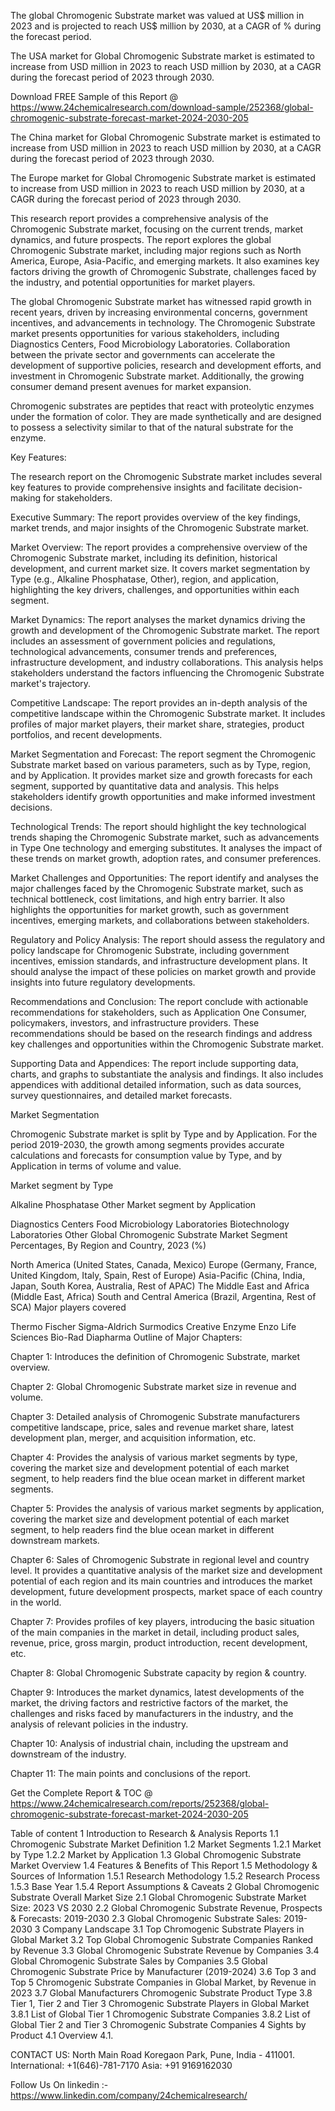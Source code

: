 The global Chromogenic Substrate market was valued at US$ million in 2023 and is projected to reach US$ million by 2030, at a CAGR of % during the forecast period.

The USA market for Global Chromogenic Substrate market is estimated to increase from USD million in 2023 to reach USD million by 2030, at a CAGR during the forecast period of 2023 through 2030.

Download FREE Sample of this Report @ https://www.24chemicalresearch.com/download-sample/252368/global-chromogenic-substrate-forecast-market-2024-2030-205

The China market for Global Chromogenic Substrate market is estimated to increase from USD million in 2023 to reach USD million by 2030, at a CAGR during the forecast period of 2023 through 2030.

The Europe market for Global Chromogenic Substrate market is estimated to increase from USD million in 2023 to reach USD million by 2030, at a CAGR during the forecast period of 2023 through 2030.

This research report provides a comprehensive analysis of the Chromogenic Substrate market, focusing on the current trends, market dynamics, and future prospects. The report explores the global Chromogenic Substrate market, including major regions such as North America, Europe, Asia-Pacific, and emerging markets. It also examines key factors driving the growth of Chromogenic Substrate, challenges faced by the industry, and potential opportunities for market players.

The global Chromogenic Substrate market has witnessed rapid growth in recent years, driven by increasing environmental concerns, government incentives, and advancements in technology. The Chromogenic Substrate market presents opportunities for various stakeholders, including Diagnostics Centers, Food Microbiology Laboratories. Collaboration between the private sector and governments can accelerate the development of supportive policies, research and development efforts, and investment in Chromogenic Substrate market. Additionally, the growing consumer demand present avenues for market expansion.

Chromogenic substrates are peptides that react with proteolytic enzymes under the formation of color. They are made synthetically and are designed to possess a selectivity similar to that of the natural substrate for the enzyme.

Key Features:

The research report on the Chromogenic Substrate market includes several key features to provide comprehensive insights and facilitate decision-making for stakeholders.

Executive Summary: The report provides overview of the key findings, market trends, and major insights of the Chromogenic Substrate market.

Market Overview: The report provides a comprehensive overview of the Chromogenic Substrate market, including its definition, historical development, and current market size. It covers market segmentation by Type (e.g., Alkaline Phosphatase, Other), region, and application, highlighting the key drivers, challenges, and opportunities within each segment.

Market Dynamics: The report analyses the market dynamics driving the growth and development of the Chromogenic Substrate market. The report includes an assessment of government policies and regulations, technological advancements, consumer trends and preferences, infrastructure development, and industry collaborations. This analysis helps stakeholders understand the factors influencing the Chromogenic Substrate market's trajectory.

Competitive Landscape: The report provides an in-depth analysis of the competitive landscape within the Chromogenic Substrate market. It includes profiles of major market players, their market share, strategies, product portfolios, and recent developments.

Market Segmentation and Forecast: The report segment the Chromogenic Substrate market based on various parameters, such as by Type, region, and by Application. It provides market size and growth forecasts for each segment, supported by quantitative data and analysis. This helps stakeholders identify growth opportunities and make informed investment decisions.

Technological Trends: The report should highlight the key technological trends shaping the Chromogenic Substrate market, such as advancements in Type One technology and emerging substitutes. It analyses the impact of these trends on market growth, adoption rates, and consumer preferences.

Market Challenges and Opportunities: The report identify and analyses the major challenges faced by the Chromogenic Substrate market, such as technical bottleneck, cost limitations, and high entry barrier. It also highlights the opportunities for market growth, such as government incentives, emerging markets, and collaborations between stakeholders.

Regulatory and Policy Analysis: The report should assess the regulatory and policy landscape for Chromogenic Substrate, including government incentives, emission standards, and infrastructure development plans. It should analyse the impact of these policies on market growth and provide insights into future regulatory developments.

Recommendations and Conclusion: The report conclude with actionable recommendations for stakeholders, such as Application One Consumer, policymakers, investors, and infrastructure providers. These recommendations should be based on the research findings and address key challenges and opportunities within the Chromogenic Substrate market.

Supporting Data and Appendices: The report include supporting data, charts, and graphs to substantiate the analysis and findings. It also includes appendices with additional detailed information, such as data sources, survey questionnaires, and detailed market forecasts.

Market Segmentation

Chromogenic Substrate market is split by Type and by Application. For the period 2019-2030, the growth among segments provides accurate calculations and forecasts for consumption value by Type, and by Application in terms of volume and value.

Market segment by Type

Alkaline Phosphatase
Other
Market segment by Application

Diagnostics Centers
Food Microbiology Laboratories
Biotechnology Laboratories
Other
Global Chromogenic Substrate Market Segment Percentages, By Region and Country, 2023 (%)

North America (United States, Canada, Mexico)
Europe (Germany, France, United Kingdom, Italy, Spain, Rest of Europe)
Asia-Pacific (China, India, Japan, South Korea, Australia, Rest of APAC)
The Middle East and Africa (Middle East, Africa)
South and Central America (Brazil, Argentina, Rest of SCA)
Major players covered

Thermo Fischer
Sigma-Aldrich
Surmodics
Creative Enzyme
Enzo Life Sciences
Bio-Rad
Diapharma
Outline of Major Chapters:

Chapter 1: Introduces the definition of Chromogenic Substrate, market overview.

Chapter 2: Global Chromogenic Substrate market size in revenue and volume.

Chapter 3: Detailed analysis of Chromogenic Substrate manufacturers competitive landscape, price, sales and revenue market share, latest development plan, merger, and acquisition information, etc.

Chapter 4: Provides the analysis of various market segments by type, covering the market size and development potential of each market segment, to help readers find the blue ocean market in different market segments.

Chapter 5: Provides the analysis of various market segments by application, covering the market size and development potential of each market segment, to help readers find the blue ocean market in different downstream markets.

Chapter 6: Sales of Chromogenic Substrate in regional level and country level. It provides a quantitative analysis of the market size and development potential of each region and its main countries and introduces the market development, future development prospects, market space of each country in the world.

Chapter 7: Provides profiles of key players, introducing the basic situation of the main companies in the market in detail, including product sales, revenue, price, gross margin, product introduction, recent development, etc.

Chapter 8: Global Chromogenic Substrate capacity by region & country.

Chapter 9: Introduces the market dynamics, latest developments of the market, the driving factors and restrictive factors of the market, the challenges and risks faced by manufacturers in the industry, and the analysis of relevant policies in the industry.

Chapter 10: Analysis of industrial chain, including the upstream and downstream of the industry.

Chapter 11: The main points and conclusions of the report.

Get the Complete Report & TOC @ https://www.24chemicalresearch.com/reports/252368/global-chromogenic-substrate-forecast-market-2024-2030-205

Table of content
1 Introduction to Research & Analysis Reports
1.1 Chromogenic Substrate Market Definition
1.2 Market Segments
1.2.1 Market by Type
1.2.2 Market by Application
1.3 Global Chromogenic Substrate Market Overview
1.4 Features & Benefits of This Report
1.5 Methodology & Sources of Information
1.5.1 Research Methodology
1.5.2 Research Process
1.5.3 Base Year
1.5.4 Report Assumptions & Caveats
2 Global Chromogenic Substrate Overall Market Size
2.1 Global Chromogenic Substrate Market Size: 2023 VS 2030
2.2 Global Chromogenic Substrate Revenue, Prospects & Forecasts: 2019-2030
2.3 Global Chromogenic Substrate Sales: 2019-2030
3 Company Landscape
3.1 Top Chromogenic Substrate Players in Global Market
3.2 Top Global Chromogenic Substrate Companies Ranked by Revenue
3.3 Global Chromogenic Substrate Revenue by Companies
3.4 Global Chromogenic Substrate Sales by Companies
3.5 Global Chromogenic Substrate Price by Manufacturer (2019-2024)
3.6 Top 3 and Top 5 Chromogenic Substrate Companies in Global Market, by Revenue in 2023
3.7 Global Manufacturers Chromogenic Substrate Product Type
3.8 Tier 1, Tier 2 and Tier 3 Chromogenic Substrate Players in Global Market
3.8.1 List of Global Tier 1 Chromogenic Substrate Companies
3.8.2 List of Global Tier 2 and Tier 3 Chromogenic Substrate Companies
4 Sights by Product
4.1 Overview
4.1.

CONTACT US:
North Main Road Koregaon Park, Pune, India - 411001.
International: +1(646)-781-7170
Asia: +91 9169162030

Follow Us On linkedin :- https://www.linkedin.com/company/24chemicalresearch/
